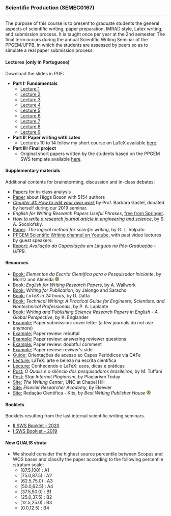 ### Scientific Production (SEMEC0167)
---

The purpose of this course is to present to graduate students the general aspects of scientific writing, paper preparation, IMRAD style, Latex writing, and submission process. It is taught once per year at the 2nd semester. The final term occurs during the annual Scientific Writing Seminar of the PPGEM/UFPB, in which the students are assessed by peers so as to simulate a real paper submission process.

#### Lectures (only in Portuguese)

Download the slides in PDF:

- **Part I: Fundamentals**
	- [Lecture 1](https://github.com/gcpeixoto/SCIPROD/raw/main/beamer/pdf/aula-01.pdf)
	- [Lecture 2](https://github.com/gcpeixoto/SCIPROD/raw/main/beamer/pdf/aula-02.pdf)
	- [Lecture 3](https://github.com/gcpeixoto/SCIPROD/raw/main/beamer/pdf/aula-03.pdf)
	- [Lecture 4](https://github.com/gcpeixoto/SCIPROD/raw/main/beamer/pdf/aula-04.pdf)
	- [Lecture 5](https://github.com/gcpeixoto/SCIPROD/raw/main/beamer/pdf/aula-05.pdf)
	- [Lecture 6](https://github.com/gcpeixoto/SCIPROD/raw/main/beamer/pdf/aula-06.pdf)
	- [Lecture 7](https://github.com/gcpeixoto/SCIPROD/raw/main/beamer/pdf/aula-07.pdf)
	- [Lecture 8](https://github.com/gcpeixoto/SCIPROD/raw/main/beamer/pdf/aula-08.pdf)
	- [Lecture 9](https://github.com/gcpeixoto/SCIPROD/raw/main/beamer/pdf/aula-09.pdf)
- **Part II: Paper writing with Latex**
	- Lectures 10 to 14 follow my short course on LaTeX available [here](https://github.com/gcpeixoto/mc-latex).
- **Part III: Final project**
	- Original short papers written by the students based on the PPGEM SWS template available [here](https://github.com/gcpeixoto/ppgem-ufpb-paper-template).

#### Supplementary materials

Additional contents for brainstorming, discussion and in-class debates:

- [Papers](https://github.com/gcpeixoto/SCIPROD/tree/main/cases/aula-06) for in-class analysis
- [Paper](https://github.com/gcpeixoto/SCIPROD/raw/main/refs/2015_PhysRevLett-5154authors.pdf) about Higgs Boson with 5154 authors
- [_Chapter 41: How to edit your own work_](https://github.com/gcpeixoto/SCIPROD/raw/main/refs/BGastel_Chapter%2041_How%20to%20Edit%20Your%20Own%20Work_signed.pdf) by Prof. Barbara Gastel, donated by herself during our 2019 seminar.
- _English for Writing Research Papers Useful Phrases_, [free from Springer](http://www.springer.com/cda/content/document/cda_downloaddocument/Free+Download+-+Useful+Phrases.pdf?SGWID=0-0-45-1543172-p177775190).
- [_How to write a research journal article in engineering and science_](https://github.com/gcpeixoto/SCIPROD/raw/main/refs/How%20to%20write%20a%20research%20journal%20article%20in%20engineering%20and%20science%20-%20Socolofsky.pdf), by S. A. Socolofsky.
- [Paper](https://github.com/gcpeixoto/SCIPROD/raw/main/refs/Volpato_O_metodo_logico_para_redacao_cientifica.pdf): _The logical method for scienfic writing_, by G. L. Volpato
- [PPGEM Scientific Writing channel on Youtube](https://www.youtube.com/channel/UCdbsMbH8Fws_jcK3ACxIDQg/featured), with past video lectures by guest speakers. 
- [Report:](https://github.com/gcpeixoto/SCIPROD/raw/main/refs/Relatório%20-%20Avaliação%20da%20Capacitação%20em%20L%C3%ADnguas%20na%20Pós-Graduação%20-%20UFPB.pdf) _Avaliação da Capacitação em Línguas na Pós-Graduação - UFPB_.

#### Resources

- [Book:](https://www.amazon.com.br/dp/B096Q27VM2) _Elementos da Escrita Científica para o Pesquisador Iniciante_, by Moritz and Almeida <img src="../../../../_includes/icons/brazil.svg" width="13"> </span>
- [Book:](https://www.springer.com/us/book/9783319260921) _English for Writing Research Papers_, by A. Wallwork
- [Book:](https://link.springer.com/book/10.1007/978-3-319-31650-5) _Writing for Publication_, by Jalongo and Saracho
- [Book:](https://link.springer.com/book/10.1007/978-3-319-47831-9) _LaTeX in 24 hours_, by D. Datta
- [Book:](https://www.routledge.com/Technical-Writing-A-Practical-Guide-for-Engineers-Scientists-and-Nontechnical/Laplante/p/book/9781138628106) _Technical Writing: A Practical Guide for Engineers, Scientists, and Nontechnical Professionals_, by P. A. Laplante
- [Book:](https://www.springer.com/gp/book/9789400777132) _Writing and Publishing Science Research Papers in English - A Global Perspective_, by K. Englander
- [Example:](https://raw.githubusercontent.com/gcpeixoto/SCIPROD/main/templates/cover-letter.txt) Paper submission: cover letter (a few journals do not use anymore)
- [Example:](https://raw.githubusercontent.com/gcpeixoto/SCIPROD/main/templates/responses-rebuttal.txt) Paper review: rebuttal
- [Example:](https://raw.githubusercontent.com/gcpeixoto/SCIPROD/main/templates/responses-to-reviewer-example.txt) Paper review: answering reviewer questions
- [Example:](https://raw.githubusercontent.com/gcpeixoto/SCIPROD/main/templates/responses-doubtful-case.txt) Paper review: doubtful comment
- [Example:](https://raw.githubusercontent.com/gcpeixoto/SCIPROD/main/templates/technical-opinion-example.txt) Paper review: reviwer's side
- [Guide:](https://github.com/gcpeixoto/SCIPROD/raw/main/misc/orientacoes-acesso-cafe.pdf) Orientações de acesso ao Capes Periódicos via CAFe
- [Lecture:](https://github.com/gcpeixoto/SCIPROD/raw/main/misc/motivacao.pdf) LaTeX: arte e beleza na escrita científica
- [Lecture:](https://github.com/gcpeixoto/SCIPROD/raw/main/misc/guide.pdf) Conhecendo o LaTeX: usos, dicas e práticas
- [Post:](https://mauriciotuffani.blogfolha.uol.com.br/2015/04/01/o-qualis-e-o-silencio-dos-pesquisadores-brasileiros/) _O Qualis e o silêncio dos pesquisadores brasileiros_, by M. Tuffani
- [Post:](https://www.plagiarismtoday.com/stopping-internet-plagiarism/) _Stop Internet Plagiarism_, by Plagiarism Today
- [Site:](https://writingcenter.unc.edu/tips-and-tools/) _The Writing Center_, UNC at Chapel Hill
- [Site:](https://researcheracademy.elsevier.com) _Elsevier Researcher Academy_, by Elsevier
- [Site:](https://www.bestwriting.com.br/redacao-cientifica---kits-prontos.html) Redação Científica - Kits, by _Best Writing Publisher House_ <img src="../../../../_includes/icons/brazil.svg" width="13"> </span>

#### Booklets

Booklets resulting from the last internal scientific writing seminars.

- [II SWS Booklet - 2020](https://drive.google.com/file/d/1xxfxV7UHRueCw1ypkBxd4d6sHHWjYv_J/view?usp=sharing)
- [I SWS Booklet - 2019](https://drive.google.com/file/d/1la5sxLVFtLGfDyAIL732l2tcyKTQtOe_/view?usp=sharing)

#### New QUALIS strata

- We should consider the highest source percentile between Scopus and WOS bases and classify the paper according to the following percentile :stratum scale: 
	- [87.5,100]  : A1
	- [75.0,87.5) : A2
	- [62.5,75.0) : A3
	- [50.0,62.5) : A4
	- [37.5,50.0) : B1
	- [25.0,37.5) : B2
	- [12.5,25.0) : B3
	- [0.0,12.5)  : B4


	